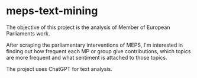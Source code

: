 # meps-text-mining

The objective of this project is the analysis of Member of European Parliaments work.

After scraping the parliamentary interventions of MEPS, I'm interested in finding out how
frequent each MP or group give contributions, which topics are more frequent and what 
sentiment is attached to those topics.

The project uses ChatGPT for text analysis.
